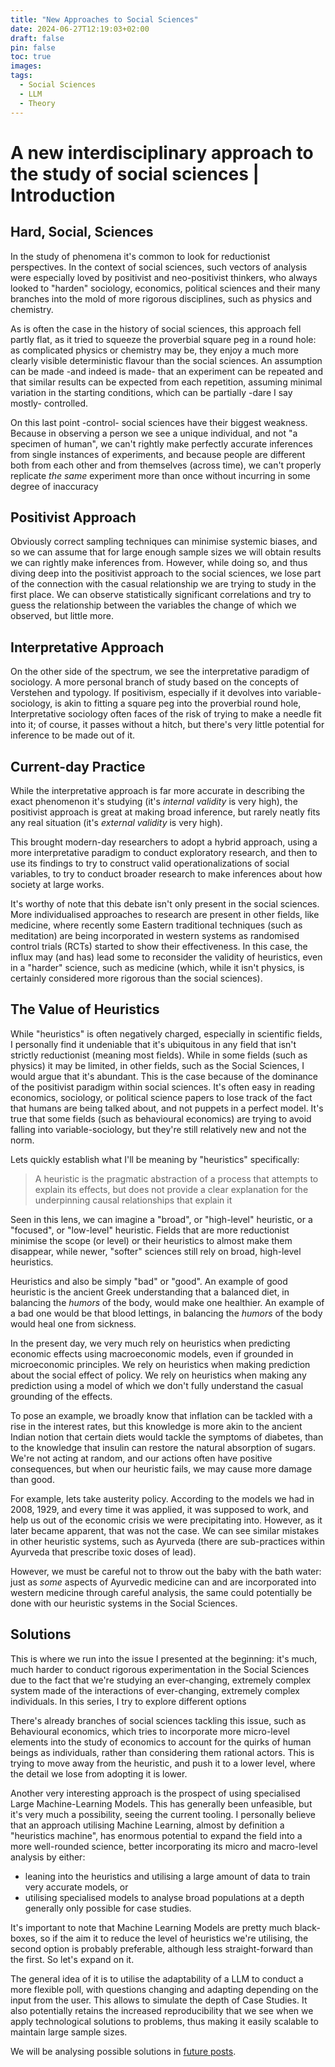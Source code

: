 ```yaml
---
title: "New Approaches to Social Sciences"
date: 2024-06-27T12:19:03+02:00
draft: false
pin: false
toc: true
images:
tags:
  - Social Sciences
  - LLM
  - Theory
---
```


# A new interdisciplinary approach to the study of social sciences | Introduction

## Hard, Social, Sciences

In the study of phenomena it's common to look for reductionist perspectives. In
the context of social sciences, such vectors of analysis were especially loved
by positivist and neo-positivist thinkers, who always looked to "harden"
sociology, economics, political sciences and their many branches into the mold
of more rigorous disciplines, such as physics and chemistry.

As is often the case in the history of social sciences, this approach fell
partly flat, as it tried to squeeze the proverbial square peg in a round hole:
as complicated physics or chemistry may be, they enjoy a much more clearly
visible deterministic flavour than the social sciences. An assumption can be
made -and indeed is made- that an experiment can be repeated and that similar
results can be expected from each repetition, assuming minimal variation in the
starting conditions, which can be partially -dare I say mostly- controlled.

On this last point -control- social sciences have their biggest weakness.
Because in observing a person we see a unique individual, and not "a specimen of
human", we can't rightly make perfectly accurate inferences from single
instances of experiments, and because people are different both from each other
and from themselves (across time), we can't properly replicate _the same_
experiment more than once without incurring in some degree of inaccuracy

## Positivist Approach

Obviously correct sampling techniques can minimise systemic biases, and so we
can assume that for large enough sample sizes we will obtain results we can
rightly make inferences from. However, while doing so, and thus diving deep into
the positivist approach to the social sciences, we lose part of the connection
with the casual relationship we are trying to study in the first place. We can
observe statistically significant correlations and try to guess the relationship
between the variables the change of which we observed, but little more.

## Interpretative Approach

On the other side of the spectrum, we see the interpretative paradigm of
sociology. A more personal branch of study based on the concepts of Verstehen
and typology. If positivism, especially if it devolves into variable-sociology,
is akin to fitting a square peg into the proverbial round hole, Interpretative
sociology often faces of the risk of trying to make a needle fit into it; of
course, it passes without a hitch, but there's very little potential for
inference to be made out of it.

## Current-day Practice

While the interpretative approach is far more accurate in describing the exact
phenomenon it's studying (it's _internal validity_ is very high), the positivist
approach is great at making broad inference, but rarely neatly fits any real
situation (it's _external validity_ is very high).

This brought modern-day researchers to adopt a hybrid approach, using a more
interpretative paradigm to conduct exploratory research, and then to use its
findings to try to construct valid operationalizations of social variables, to
try to conduct broader research to make inferences about how society at large
works.

It's worthy of note that this debate isn't only present in the social sciences.
More individualised approaches to research are present in other fields, like
medicine, where recently some Eastern traditional techniques (such as
meditation) are being incorporated in western systems as randomised control
trials (RCTs) started to show their effectiveness. In this case, the influx may
(and has) lead some to reconsider the validity of heuristics, even in a "harder"
science, such as medicine (which, while it isn't physics, is certainly
considered more rigorous than the social sciences).

## The Value of Heuristics

While "heuristics" is often negatively charged, especially in scientific fields,
I personally find it undeniable that it's ubiquitous in any field that isn't
strictly reductionist (meaning most fields). While in some fields (such as
physics) it may be limited, in other fields, such as the Social Sciences, I
would argue that it's abundant. This is the case because of the dominance of the
positivist paradigm within social sciences. It's often easy in reading
economics, sociology, or political science papers to lose track of the fact that
humans are being talked about, and not puppets in a perfect model. It's true
that some fields (such as behavioural economics) are trying to avoid falling
into variable-sociology, but they're still relatively new and not the norm.

Lets quickly establish what I'll be meaning by "heuristics" specifically:

> A heuristic is the pragmatic abstraction of a process that attempts to explain
> its effects, but does not provide a clear explanation for the underpinning
> causal relationships that explain it

Seen in this lens, we can imagine a "broad", or "high-level" heuristic, or a
"focused", or "low-level" heuristic. Fields that are more reductionist minimise
the scope (or level) or their heuristics to almost make them disappear, while
newer, "softer" sciences still rely on broad, high-level heuristics.

Heuristics and also be simply "bad" or "good". An example of good heuristic is
the ancient Greek understanding that a balanced diet, in balancing the _humors_
of the body, would make one healthier. An example of a bad one would be that
blood lettings, in balancing the _humors_ of the body would heal one from
sickness.

In the present day, we very much rely on heuristics when predicting economic
effects using macroeconomic models, even if grounded in microeconomic
principles. We rely on heuristics when making prediction about the social effect
of policy. We rely on heuristics when making any prediction using a model of
which we don't fully understand the casual grounding of the effects.

To pose an example, we broadly know that inflation can be tackled with a rise in
the interest rates, but this knowledge is more akin to the ancient Indian notion
that certain diets would tackle the symptoms of diabetes, than to the knowledge
that insulin can restore the natural absorption of sugars. We're not acting at
random, and our actions often have positive consequences, but when our heuristic
fails, we may cause more damage than good.

For example, lets take austerity policy. According to the models we had in 2008,
1929, and every time it was applied, it was supposed to work, and help us out of
the economic crisis we were precipitating into. However, as it later became
apparent, that was not the case. We can see similar mistakes in other heuristic
systems, such as Ayurveda (there are sub-practices within Ayurveda that
prescribe toxic doses of lead).

However, we must be careful not to throw out the baby with the bath water: just
as _some_ aspects of Ayurvedic medicine can and are incorporated into western
medicine through careful analysis, the same could potentially be done with our
heuristic systems in the Social Sciences.

## Solutions

This is where we run into the issue I presented at the beginning: it's much,
much harder to conduct rigorous experimentation in the Social Sciences due to
the fact that we're studying an ever-changing, extremely complex system made of
the interactions of ever-changing, extremely complex individuals. In this
series, I try to explore different options

There's already branches of social sciences tackling this issue, such as
Behavioural economics, which tries to incorporate more micro-level elements into
the study of economics to account for the quirks of human beings as individuals,
rather than considering them rational actors. This is trying to move away from
the heuristic, and push it to a lower level, where the detail we lose from
adopting it is lower.

Another very interesting approach is the prospect of using specialised Large
Machine-Learning Models. This has generally been unfeasible, but it's very much
a possibility, seeing the current tooling. I personally believe that an approach
utilising Machine Learning, almost by definition a "heuristics machine", has
enormous potential to expand the field into a more well-rounded science, better
incorporating its micro and macro-level analysis by either:

- leaning into the heuristics and utilising a large amount of data to train very
  accurate models, or
- utilising specialised models to analyse broad populations at a depth generally
  only possible for case studies.

It's important to note that Machine Learning Models are pretty much black-boxes,
so if the aim it to reduce the level of heuristics we're utilising, the second
option is probably preferable, although less straight-forward than the first. So
let's expand on it.

The general idea of it is to utilise the adaptability of a LLM to conduct a more
flexible poll, with questions changing and adapting depending on the input from
the user. This allows to simulate the depth of Case Studies. It also potentially
retains the increased reproducibility that we see when we apply technological
solutions to problems, thus making it easily scalable to maintain large sample
sizes.

We will be analysing possible solutions in [future posts](index.xml).
